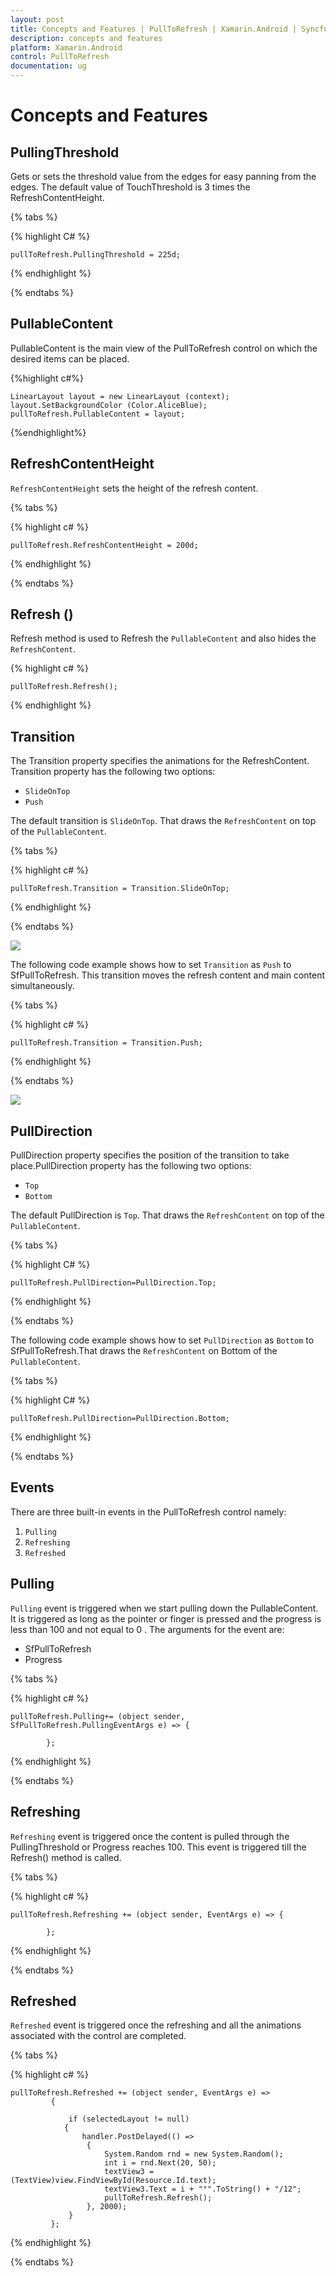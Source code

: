 ```yaml
---
layout: post
title: Concepts and Features | PullToRefresh | Xamarin.Android | Syncfusion
description: concepts and features
platform: Xamarin.Android
control: PullToRefresh
documentation: ug
--- 
```


# Concepts and Features

## PullingThreshold

Gets or sets the threshold value from the edges for easy panning from the edges. The default value of TouchThreshold is 3 times the RefreshContentHeight.

{% tabs %}

{% highlight C# %}

    pullToRefresh.PullingThreshold = 225d;

{% endhighlight %}

{% endtabs %} 

## PullableContent

PullableContent is the main view of the PullToRefresh control on which the desired items can be placed.

{%highlight c#%}

    LinearLayout layout = new LinearLayout (context);
	layout.SetBackgroundColor (Color.AliceBlue);
	pullToRefresh.PullableContent = layout;

{%endhighlight%}


## RefreshContentHeight

`RefreshContentHeight` sets the height of the refresh content.

{% tabs %}

{% highlight c# %}

    pullToRefresh.RefreshContentHeight = 200d;

{% endhighlight %}

{% endtabs %}

## Refresh ()

Refresh method is used to Refresh the `PullableContent` and also hides the `RefreshContent`.

{% highlight c# %}

    pullToRefresh.Refresh();

{% endhighlight %}

## Transition

The Transition property specifies the animations for the RefreshContent. Transition property has the following two options:

* `SlideOnTop`
* `Push`

The default transition is `SlideOnTop`. That draws the `RefreshContent` on top of the `PullableContent`.

{% tabs %}



{% highlight c# %}

    pullToRefresh.Transition = Transition.SlideOnTop;

{% endhighlight %}

{% endtabs %}

![](features_images/Overview_img1.png)


The following code example shows how to set `Transition` as `Push` to SfPullToRefresh. This transition moves the refresh content and main content simultaneously.

{% tabs %}



{% highlight c# %}

    pullToRefresh.Transition = Transition.Push;

{% endhighlight %}

{% endtabs %}


![](features_images/Overview_img2.png)

## PullDirection

PullDirection property specifies the position of the transition to take place.PullDirection property has the following two options:
* `Top`
* `Bottom`

The default PullDirection is `Top`. That draws the `RefreshContent` on top of the `PullableContent`.

{% tabs %}

{% highlight C# %}

    pullToRefresh.PullDirection=PullDirection.Top;

{% endhighlight %}

{% endtabs %}

The following code example shows how to set `PullDirection` as `Bottom` to SfPullToRefresh.That draws the `RefreshContent` on Bottom of the `PullableContent`.

{% tabs %}

{% highlight C# %}

    pullToRefresh.PullDirection=PullDirection.Bottom;

{% endhighlight %}

{% endtabs %}

## Events

There are three built-in events in the PullToRefresh control namely:

1. `Pulling`
2. `Refreshing`
3. `Refreshed`

## Pulling

`Pulling` event is triggered when we start pulling down the PullableContent. It is triggered as long as the pointer or finger is pressed and the progress is less than 100 and not equal to 0 . The arguments for the event are:

* SfPullToRefresh
* Progress

{% tabs %}


{% highlight c# %}

    pullToRefresh.Pulling+= (object sender, SfPullToRefresh.PullingEventArgs e) => {
				
			};
			
{% endhighlight %}

{% endtabs %}

## Refreshing

`Refreshing` event is triggered once the content is pulled through the PullingThreshold or Progress reaches 100. This event is triggered till the Refresh() method is called.

{% tabs %}

{% highlight c# %}

    pullToRefresh.Refreshing += (object sender, EventArgs e) => {
				
			};

{% endhighlight %}

{% endtabs %}

## Refreshed

`Refreshed` event is triggered once the refreshing and all the animations associated with the control are completed.

{% tabs %}

{% highlight c# %}

    pullToRefresh.Refreshed += (object sender, EventArgs e) =>
			 {
  
				 if (selectedLayout != null)
				{
					handler.PostDelayed(() =>
					 {
						 System.Random rnd = new System.Random();
						 int i = rnd.Next(20, 50);
						 textView3 = (TextView)view.FindViewById(Resource.Id.text);
						 textView3.Text = i + "°".ToString() + "/12";
						 pullToRefresh.Refresh();
					 }, 2000);
				 }
			 };
{% endhighlight %}

{% endtabs %}
